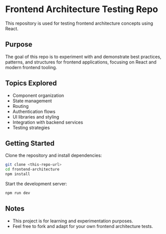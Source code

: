 
# Frontend Architecture Testing Repo

This repository is used for testing frontend architecture concepts using React.

## Purpose

The goal of this repo is to experiment with and demonstrate best practices, patterns, and structures for frontend applications, focusing on React and modern frontend tooling.

## Topics Explored

- Component organization
- State management
- Routing
- Authentication flows
- UI libraries and styling
- Integration with backend services
- Testing strategies

## Getting Started

Clone the repository and install dependencies:

```bash
git clone <this-repo-url>
cd frontend-architecture
npm install
```

Start the development server:

```bash
npm run dev
```

## Notes

- This project is for learning and experimentation purposes.
- Feel free to fork and adapt for your own frontend architecture tests.
